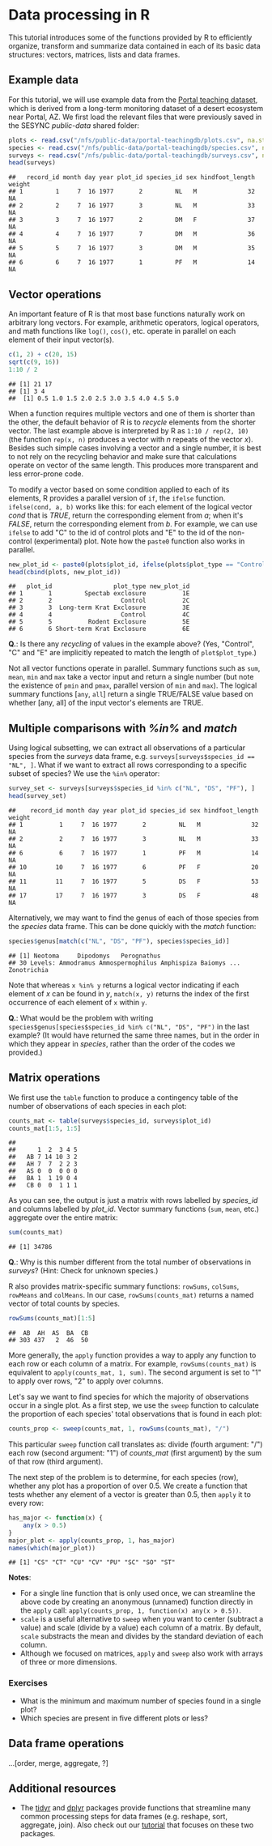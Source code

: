 Data processing in R
====================

This tutorial introduces some of the functions provided by R to efficiently organize, transform and summarize data contained in each of its basic data structures: vectors, matrices, lists and data frames.

Example data
------------

For this tutorial, we will use example data from the [Portal teaching dataset](http://github.com/weecology/portal-teachingdb), which is derived from a long-term monitoring dataset of a desert ecosystem near Portal, AZ. We first load the relevant files that were previously saved in the SESYNC *public-data* shared folder:

``` r
plots <- read.csv("/nfs/public-data/portal-teachingdb/plots.csv", na.strings = "")
species <- read.csv("/nfs/public-data/portal-teachingdb/species.csv", na.strings = "")
surveys <- read.csv("/nfs/public-data/portal-teachingdb/surveys.csv", na.strings = "")
head(surveys)
```

    ##   record_id month day year plot_id species_id sex hindfoot_length weight
    ## 1         1     7  16 1977       2         NL   M              32     NA
    ## 2         2     7  16 1977       3         NL   M              33     NA
    ## 3         3     7  16 1977       2         DM   F              37     NA
    ## 4         4     7  16 1977       7         DM   M              36     NA
    ## 5         5     7  16 1977       3         DM   M              35     NA
    ## 6         6     7  16 1977       1         PF   M              14     NA

Vector operations
-----------------

An important feature of R is that most base functions naturally work on arbitrary long vectors. For example, arithmetic operators, logical operators, and math functions like `log()`, `cos()`, etc. operate in parallel on each element of their input vector(s).

``` r
c(1, 2) + c(20, 15)
sqrt(c(9, 16))
1:10 / 2
```

    ## [1] 21 17
    ## [1] 3 4
    ##  [1] 0.5 1.0 1.5 2.0 2.5 3.0 3.5 4.0 4.5 5.0

When a function requires multiple vectors and one of them is shorter than the other, the default behavior of R is to *recycle* elements from the shorter vector. The last example above is interpreted by R as `1:10 / rep(2, 10)` (the function `rep(x, n)` produces a vector with *n* repeats of the vector *x*). Besides such simple cases involving a vector and a single number, it is best to not rely on the recycling behavior and make sure that calculations operate on vector of the same length. This produces more transparent and less error-prone code.

To modify a vector based on some condition applied to each of its elements, R provides a parallel version of `if`, the `ifelse` function. `ifelse(cond, a, b)` works like this: for each element of the logical vector *cond* that is *TRUE*, return the corresponding element from *a*; when it's *FALSE*, return the corresponding element from *b*. For example, we can use `ifelse` to add "C" to the id of control plots and "E" to the id of the non-control (experimental) plot. Note how the `paste0` function also works in parallel.

``` r
new_plot_id <- paste0(plots$plot_id, ifelse(plots$plot_type == "Control", "C", "E"))
head(cbind(plots, new_plot_id))
```

    ##   plot_id                 plot_type new_plot_id
    ## 1       1         Spectab exclosure          1E
    ## 2       2                   Control          2C
    ## 3       3  Long-term Krat Exclosure          3E
    ## 4       4                   Control          4C
    ## 5       5          Rodent Exclosure          5E
    ## 6       6 Short-term Krat Exclosure          6E

**Q.**: Is there any *recycling* of values in the example above? (Yes, "Control", "C" and "E" are implicitly repeated to match the length of `plot$plot_type`.)

Not all vector functions operate in parallel. Summary functions such as `sum`, `mean`, `min` and `max` take a vector input and return a single number (but note the existence of `pmin` and `pmax`, parallel version of `min` and `max`). The logical summary functions [`any`, `all`] return a single TRUE/FALSE value based on whether [any, all] of the input vector's elements are TRUE.

Multiple comparisons with *%in%* and *match*
--------------------------------------------

Using logical subsetting, we can extract all observations of a particular species from the *surveys* data frame, e.g. `surveys[surveys$species_id == "NL", ]`. What if we want to extract all rows corresponding to a specific subset of species? We use the `%in%` operator:

``` r
survey_set <- surveys[surveys$species_id %in% c("NL", "DS", "PF"), ]
head(survey_set)
```

    ##    record_id month day year plot_id species_id sex hindfoot_length weight
    ## 1          1     7  16 1977       2         NL   M              32     NA
    ## 2          2     7  16 1977       3         NL   M              33     NA
    ## 6          6     7  16 1977       1         PF   M              14     NA
    ## 10        10     7  16 1977       6         PF   F              20     NA
    ## 11        11     7  16 1977       5         DS   F              53     NA
    ## 17        17     7  16 1977       3         DS   F              48     NA

Alternatively, we may want to find the genus of each of those species from the *species* data frame. This can be done quickly with the *match* function:

``` r
species$genus[match(c("NL", "DS", "PF"), species$species_id)] 
```

    ## [1] Neotoma     Dipodomys   Perognathus
    ## 30 Levels: Ammodramus Ammospermophilus Amphispiza Baiomys ... Zonotrichia

Note that whereas `x %in% y` returns a logical vector indicating if each element of *x* can be found in *y*, `match(x, y)` returns the index of the first occurrence of each element of `x` within `y`.

**Q.**: What would be the problem with writing `species$genus[species$species_id %in% c("NL", "DS", "PF")` in the last example? (It would have returned the same three names, but in the order in which they appear in *species*, rather than the order of the codes we provided.)

Matrix operations
-----------------

We first use the `table` function to produce a contingency table of the number of observations of each species in each plot:

``` r
counts_mat <- table(surveys$species_id, surveys$plot_id)
counts_mat[1:5, 1:5]
```

    ##     
    ##      1  2  3 4 5
    ##   AB 7 14 10 3 2
    ##   AH 7  7  2 2 3
    ##   AS 0  0  0 0 0
    ##   BA 1  1 19 0 4
    ##   CB 0  0  1 1 1

As you can see, the output is just a matrix with rows labelled by *species\_id* and columns labelled by *plot\_id*. Vector summary functions (`sum`, `mean`, etc.) aggregate over the entire matrix:

``` r
sum(counts_mat)
```

    ## [1] 34786

**Q.**: Why is this number different from the total number of observations in *surveys*? (Hint: Check for unknown species.)

R also provides matrix-specific summary functions: `rowSums`, `colSums`, `rowMeans` and `colMeans`. In our case, `rowSums(counts_mat)` returns a named vector of total counts by species.

``` r
rowSums(counts_mat)[1:5]
```

    ##  AB  AH  AS  BA  CB 
    ## 303 437   2  46  50

More generally, the `apply` function provides a way to apply any function to each row or each column of a matrix. For example, `rowSums(counts_mat)` is equivalent to `apply(counts_mat, 1, sum)`. The second argument is set to "1" to apply over rows, "2" to apply over columns.

Let's say we want to find species for which the majority of observations occur in a single plot. As a first step, we use the `sweep` function to calculate the proportion of each species' total observations that is found in each plot:

``` r
counts_prop <- sweep(counts_mat, 1, rowSums(counts_mat), "/")
```

This particular `sweep` function call translates as: divide (fourth argument: "/") each row (second argument: "1") of *counts\_mat* (first argument) by the sum of that row (third argument).

The next step of the problem is to determine, for each species (row), whether any plot has a proportion of over 0.5. We create a function that tests whether any element of a vector is greater than 0.5, then `apply` it to every row:

``` r
has_major <- function(x) {
    any(x > 0.5)
}
major_plot <- apply(counts_prop, 1, has_major)
names(which(major_plot)) 
```

    ## [1] "CS" "CT" "CU" "CV" "PU" "SC" "SO" "ST"

**Notes**:

-   For a single line function that is only used once, we can streamline the above code by creating an anonymous (unnamed) function directly in the `apply` call: `apply(counts_prop, 1, function(x) any(x > 0.5))`.
-   `scale` is a useful alternative to `sweep` when you want to center (subtract a value) and scale (divide by a value) each column of a matrix. By default, `scale` substracts the mean and divides by the standard deviation of each column.
-   Although we focused on matrices, `apply` and `sweep` also work with arrays of three or more dimensions.

### Exercises

-   What is the minimum and maximum number of species found in a single plot?
-   Which species are present in five different plots or less?

Data frame operations
---------------------

...[order, merge, aggregate, ?]

Additional resources
--------------------

-   The [tidyr](https://cran.r-project.org/web/packages/tidyr/index.html) and [dplyr](https://cran.r-project.org/web/packages/dplyr/index.html) packages provide functions that streamline many common processing steps for data frames (e.g. reshape, sort, aggregate, join). Also check out our [tutorial](https://github.com/SESYNC-ci/CSI-2015/blob/master/Lessons/R/tidyr_dplyr.md) that focuses on these two packages.

